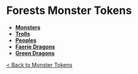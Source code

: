 # Forests Monster Tokens
* **[Monsters](monsters)**
* **[Trolls](trolls)**
* **[Peoples](peoples)**
* **[Faerie Dragons](dragons_faerie)**
* **[Green Dragons](dragons_green)**

[< Back to Monster Tokens](../README.md#monster-tokens)
